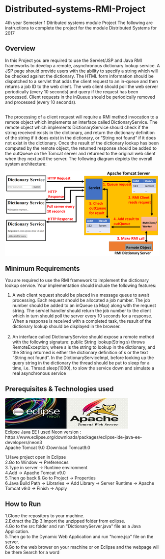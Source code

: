 # Distributed-systems-RMI-Project
4th year Semester 1 Ditributed systems module Project
The following are instructions to complete the project for the module Distributed Systems for 2017

## Overview
<p>In this Project you are required to use the Servlet/JSP and Java RMI frameworks to develop a remote, asynchronous dictionary
lookup service. A JSP page should provide users with the ability to specify a string which will be checked
against the dictionary. The HTML form information should be dispatched to a servlet that adds the client request
to an in-queue and then returns a job ID to the web client. The web client should poll the web server periodically
(every 10 seconds) and query if the request has been processed. Client requests in the inQueue should
be periodically removed and processed (every 10 seconds).
 <br><br>
 
The processing of a client request will require a RMI method invocation to a remote object which implements
an interface called DictionaryService. The remote object which implements DictionaryService should check
if the string received exists in the dictionary, and return the dictionary definition of the string if it does exist in
the dictionary, or “String not found” if it does not exist in the dictionary. Once the result of the dictionary lookup
has been computed by the remote object, the returned response should be added to the outQueue on the Tomcat
server and returned to the original web client when they next poll the server. The following diagram depicts the
overall system architecture:</p>
<img src="https://github.com/gtonra89/Distributed-systems-RMI-Project/blob/master/architecture.png?raw=true?raw=true" align="middle"/>

## Minimum Requirements 
You are required to use the RMI framework to implement the dictionary lookup service. Your implementation
should include the following features:<br>
1. A web client request should be placed in a message queue to await processing. Each request should be
allocated a job number. The job number should be added to an inQueue (a Map) along with the request
string. The servlet handler should return the job number to the client which in turn should poll the server
every 10 seconds for a response. When a response is received with a completed task, the result of the
dictionary lookup should be displayed in the browser.<br><br>
2. An interface called DictionaryService should expose a remote method with the following signature:
public String lookup(String s) throws RemoteException;
where s is the string to lookup in the dictionary, and the String returned is either the dictionary definition
of s or the text “String not found”. In the DictionaryServiceImpl, before looking up the query string in
the dictionary the thread should be put to sleep for a time, i.e. Thread.sleep(1000), to slow the service
down and simulate a real asynchronous service

## Prerequisites & Technologies used

<img src="https://github.com/gtonra89/Distributed-systems-RMI-Project/blob/master/Eclipse-Neon-300x200.jpg?raw=true" align="left"/>
<img src="https://github.com/gtonra89/Distributed-systems-RMI-Project/blob/master/apache-tomcate-web-server-online-training.jpg?raw=true" align="left"/>
<br><br><br><br><br><br>
Eclipse Java EE I used Neon version :<br>https://www.eclipse.org/downloads/packages/eclipse-ide-java-ee-developers/neon3
<br>Apache Tomcat 9.0 :<brhttps://tomcat.apache.org/download-90.cgi

## Download Tomcat9.0
1.Have project open in Eclipse<br>
2.Go to Window -> Preferences<br>
3.Type in server -> Runtime environment<br>
4.Add -> Apache Tomcat v9.0<br>
5.Then go back & Go to Project -> Properties<br>
6.Java Build Path -> Libraries -> Add Library -> Server Runtime -> Apache Tomcat v9.0 -> Finish -> Apply<br>

## How to Run
1.Clone the repository to your machine.<br>
2.Extract the Zip
3.Import the unzipped folder from eclipse.<br>
4.Go to the src folder and run "DictionaryServer.java" file as a Java Application.<br>
5.Then go to the Dynamic Web Application and run "home.jsp" file on the server.<br>
6.Go to the web brower on your machine or on Eclipse and the webpage will be there 
Search for a word<br>



